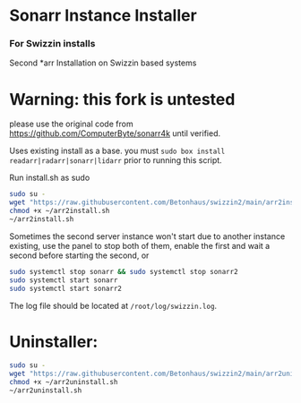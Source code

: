 # Sonarr Instance Installer
### For Swizzin installs
Second *arr Installation on Swizzin based systems
# Warning: this fork is untested
please use the original code from https://github.com/ComputerByte/sonarr4k until verified.


Uses existing install as a base. you must ``sudo box install readarr|radarr|sonarr|lidarr`` prior to running this script. 

Run install.sh as sudo
```bash
sudo su -
wget "https://raw.githubusercontent.com/Betonhaus/swizzin2/main/arr2install.sh"
chmod +x ~/arr2install.sh
~/arr2install.sh
```
Sometimes the second server instance won't start due to another instance existing, use the panel to stop both of them, enable the first and wait a second before starting the second, or

```bash
sudo systemctl stop sonarr && sudo systemctl stop sonarr2
sudo systemctl start sonarr
sudo systemctl start sonarr2
```

The log file should be located at ``/root/log/swizzin.log``.

# Uninstaller: 

```bash
sudo su -
wget "https://raw.githubusercontent.com/Betonhaus/swizzin2/main/arr2uninstall.sh"
chmod +x ~/arr2uninstall.sh
~/arr2uninstall.sh
```


